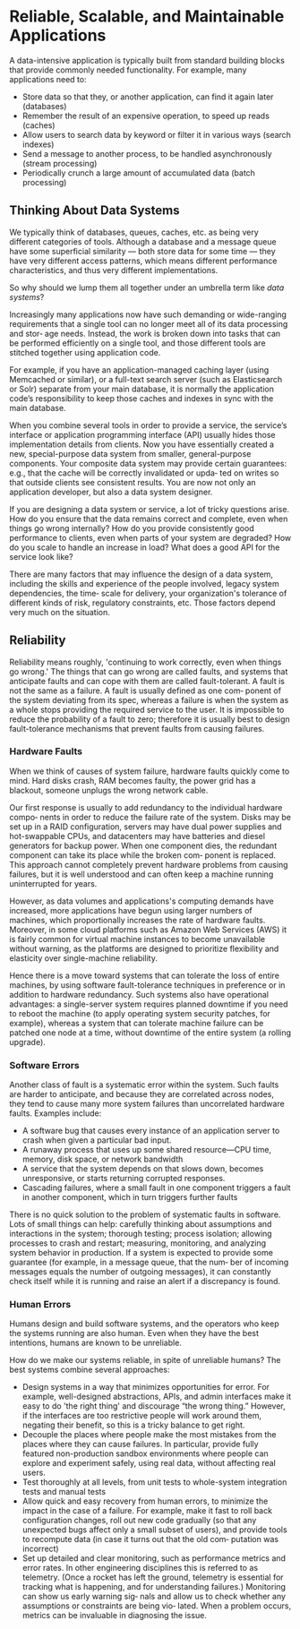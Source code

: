 # Reliable, Scalable, and Maintainable Applications

A data-intensive application is typically built from standard building blocks that provide commonly needed functionality. For example, many applications need to:
* Store data so that they, or another application, can find it again later (databases)
* Remember the result of an expensive operation, to speed up reads (caches)
* Allow users to search data by keyword or filter it in various ways (search indexes)
* Send a message to another process, to be handled asynchronously (stream processing)
* Periodically crunch a large amount of accumulated data (batch processing)

## Thinking About Data Systems
We typically think of databases, queues, caches, etc. as being very different categories of tools. Although a database and a message queue have some superficial similarity — both store data for some time — they have very different access patterns, which means different performance characteristics, and thus very different implementations.

So why should we lump them all together under an umbrella term like *data systems*?

Increasingly many applications now have such demanding or wide-ranging requirements that a single tool can no longer meet all of its data processing and stor‐ age needs. Instead, the work is broken down into tasks that can be performed efficiently on a single tool, and those different tools are stitched together using application code.

For example, if you have an application-managed caching layer (using Memcached or similar), or a full-text search server (such as Elasticsearch or Solr) separate from your main database, it is normally the application code’s responsibility to keep those caches and indexes in sync with the main database.

When you combine several tools in order to provide a service, the service’s interface or application programming interface (API) usually hides those implementation details from clients. Now you have essentially created a new, special-purpose data system from smaller, general-purpose components. Your composite data system may provide certain guarantees: e.g., that the cache will be correctly invalidated or upda‐ ted on writes so that outside clients see consistent results. You are now not only an application developer, but also a data system designer.

If you are designing a data system or service, a lot of tricky questions arise. How do you ensure that the data remains correct and complete, even when things go wrong internally? How do you provide consistently good performance to clients, even when parts of your system are degraded? How do you scale to handle an increase in load? What does a good API for the service look like?

There are many factors that may influence the design of a data system, including the skills and experience of the people involved, legacy system dependencies, the time‐ scale for delivery, your organization's tolerance of different kinds of risk, regulatory constraints, etc. Those factors depend very much on the situation.

## Reliability
Reliability means roughly, 'continuing to work correctly, even when things go wrong.' The things that can go wrong are called faults, and systems that anticipate faults and can cope with them are called fault-tolerant. A fault is not the same as a failure. A fault is usually defined as one com‐ ponent of the system deviating from its spec, whereas a failure is when the system as a whole stops providing the required service to the user. It is impossible to reduce the probability of a fault to zero; therefore it is usually best to design fault-tolerance mechanisms that prevent faults from causing failures.

### Hardware Faults
When we think of causes of system failure, hardware faults quickly come to mind. Hard disks crash, RAM becomes faulty, the power grid has a blackout, someone unplugs the wrong network cable.

Our first response is usually to add redundancy to the individual hardware compo‐ nents in order to reduce the failure rate of the system. Disks may be set up in a RAID configuration, servers may have dual power supplies and hot-swappable CPUs, and datacenters may have batteries and diesel generators for backup power. When one component dies, the redundant component can take its place while the broken com‐ ponent is replaced. This approach cannot completely prevent hardware problems from causing failures, but it is well understood and can often keep a machine running uninterrupted for years.

However, as data volumes and applications's computing demands have increased, more applications have begun using larger numbers of machines, which proportionally increases the rate of hardware faults. Moreover, in some cloud platforms such as Amazon Web Services (AWS) it is fairly common for virtual machine instances to become unavailable without warning, as the platforms are designed to prioritize flexibility and elasticity over single-machine reliability.

Hence there is a move toward systems that can tolerate the loss of entire machines, by using software fault-tolerance techniques in preference or in addition to hardware redundancy. Such systems also have operational advantages: a single-server system requires planned downtime if you need to reboot the machine (to apply operating system security patches, for example), whereas a system that can tolerate machine failure can be patched one node at a time, without downtime of the entire system (a rolling upgrade).

### Software Errors
Another class of fault is a systematic error within the system. Such faults are harder to anticipate, and because they are correlated across nodes, they tend to cause many more system failures than uncorrelated hardware faults. Examples include:
* A software bug that causes every instance of an application server to crash when given a particular bad input.
* A runaway process that uses up some shared resource—CPU time, memory, disk space, or network bandwidth
* A service that the system depends on that slows down, becomes unresponsive, or starts returning corrupted responses.
* Cascading failures, where a small fault in one component triggers a fault in another component, which in turn triggers further faults

There is no quick solution to the problem of systematic faults in software. Lots of small things can help: carefully thinking about assumptions and interactions in the system; thorough testing; process isolation; allowing processes to crash and restart; measuring, monitoring, and analyzing system behavior in production. If a system is expected to provide some guarantee (for example, in a message queue, that the num‐ ber of incoming messages equals the number of outgoing messages), it can constantly check itself while it is running and raise an alert if a discrepancy is found.

### Human Errors
Humans design and build software systems, and the operators who keep the systems running are also human. Even when they have the best intentions, humans are known to be unreliable.

How do we make our systems reliable, in spite of unreliable humans? The best systems combine several approaches:
* Design systems in a way that minimizes opportunities for error. For example, well-designed abstractions, APIs, and admin interfaces make it easy to do 'the right thing' and discourage “the wrong thing.” However, if the interfaces are too restrictive people will work around them, negating their benefit, so this is a tricky balance to get right.
* Decouple the places where people make the most mistakes from the places where they can cause failures. In particular, provide fully featured non-production sandbox environments where people can explore and experiment safely, using real data, without affecting real users.
* Test thoroughly at all levels, from unit tests to whole-system integration tests and manual tests
* Allow quick and easy recovery from human errors, to minimize the impact in the case of a failure. For example, make it fast to roll back configuration changes, roll out new code gradually (so that any unexpected bugs affect only a small subset of users), and provide tools to recompute data (in case it turns out that the old com‐ putation was incorrect)
* Set up detailed and clear monitoring, such as performance metrics and error rates. In other engineering disciplines this is referred to as telemetry. (Once a rocket has left the ground, telemetry is essential for tracking what is happening, and for understanding failures.) Monitoring can show us early warning sig‐ nals and allow us to check whether any assumptions or constraints are being vio‐ lated. When a problem occurs, metrics can be invaluable in diagnosing the issue.
